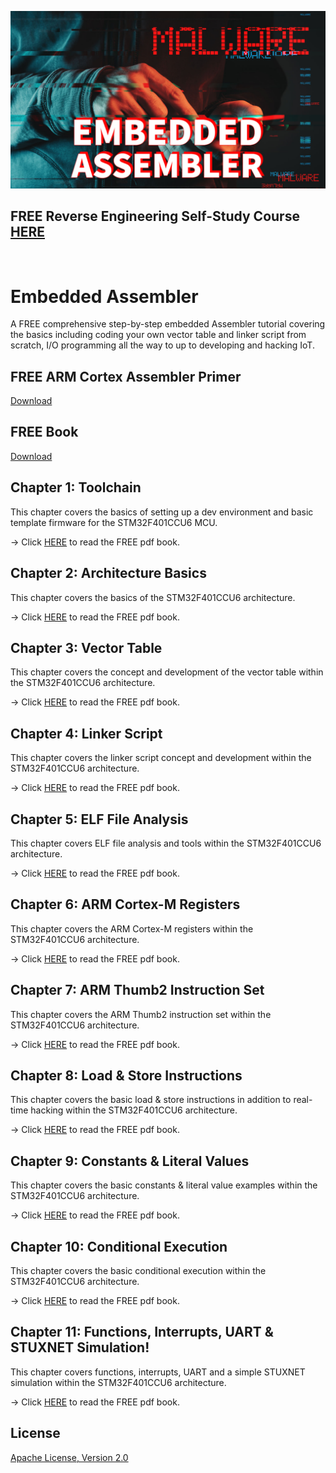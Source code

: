 ![image](https://github.com/mytechnotalent/Embedded-Assembler/blob/main/Embedded%20Assembler.png?raw=true)

## FREE Reverse Engineering Self-Study Course [HERE](https://github.com/mytechnotalent/Reverse-Engineering-Tutorial)

<br>

# Embedded Assembler
A FREE comprehensive step-by-step embedded Assembler tutorial covering the basics including coding your own vector table and linker script from scratch, I/O programming all the way to up to developing and hacking IoT.

## FREE ARM Cortex Assembler Primer
[Download](https://https://github.com/mytechnotalent/Embedded-Assembler/blob/main/Assembler-Primer.pdf)

## FREE Book
[Download](https://github.com/mytechnotalent/Embedded-Assembler/blob/main/Embedded-Assembler.pdf)

## Chapter 1: Toolchain
This chapter covers the basics of setting up a dev environment and basic template firmware for the STM32F401CCU6 MCU.

-> Click [HERE](https://github.com/mytechnotalent/Embedded-Assembler/blob/main/Embedded-Assembler.pdf) to read the FREE pdf book.

## Chapter 2: Architecture Basics
This chapter covers the basics of the STM32F401CCU6 architecture.

-> Click [HERE](https://github.com/mytechnotalent/Embedded-Assembler/blob/main/Embedded-Assembler.pdf) to read the FREE pdf book.

## Chapter 3: Vector Table
This chapter covers the concept and development of the vector table within the STM32F401CCU6 architecture.

-> Click [HERE](https://github.com/mytechnotalent/Embedded-Assembler/blob/main/Embedded-Assembler.pdf) to read the FREE pdf book.

## Chapter 4: Linker Script
This chapter covers the linker script concept and development within the STM32F401CCU6 architecture.

-> Click [HERE](https://github.com/mytechnotalent/Embedded-Assembler/blob/main/Embedded-Assembler.pdf) to read the FREE pdf book.

## Chapter 5: ELF File Analysis
This chapter covers ELF file analysis and tools within the STM32F401CCU6 architecture.

-> Click [HERE](https://github.com/mytechnotalent/Embedded-Assembler/blob/main/Embedded-Assembler.pdf) to read the FREE pdf book.

## Chapter 6: ARM Cortex-M Registers
This chapter covers the ARM Cortex-M registers within the STM32F401CCU6 architecture.

-> Click [HERE](https://github.com/mytechnotalent/Embedded-Assembler/blob/main/Embedded-Assembler.pdf) to read the FREE pdf book.

## Chapter 7: ARM Thumb2 Instruction Set
This chapter covers the ARM Thumb2 instruction set within the STM32F401CCU6 architecture.

-> Click [HERE](https://github.com/mytechnotalent/Embedded-Assembler/blob/main/Embedded-Assembler.pdf) to read the FREE pdf book.

## Chapter 8: Load & Store Instructions
This chapter covers the basic load & store instructions in addition to real-time hacking within the STM32F401CCU6 architecture.

-> Click [HERE](https://github.com/mytechnotalent/Embedded-Assembler/blob/main/Embedded-Assembler.pdf) to read the FREE pdf book.

## Chapter 9: Constants & Literal Values
This chapter covers the basic constants & literal value examples within the STM32F401CCU6 architecture.

-> Click [HERE](https://github.com/mytechnotalent/Embedded-Assembler/blob/main/Embedded-Assembler.pdf) to read the FREE pdf book.

## Chapter 10: Conditional Execution
This chapter covers the basic conditional execution within the STM32F401CCU6 architecture.

-> Click [HERE](https://github.com/mytechnotalent/Embedded-Assembler/blob/main/Embedded-Assembler.pdf) to read the FREE pdf book.

## Chapter 11: Functions, Interrupts, UART & STUXNET Simulation!
This chapter covers functions, interrupts, UART and a simple STUXNET simulation within the STM32F401CCU6 architecture.

-> Click [HERE](https://github.com/mytechnotalent/Embedded-Assembler/blob/main/Embedded-Assembler.pdf) to read the FREE pdf book.

## License
[Apache License, Version 2.0](https://www.apache.org/licenses/LICENSE-2.0)
